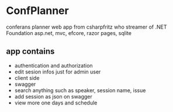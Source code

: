 # ConfPlanner

conferans planner web app from csharpfritz who streamer of .NET Foundation
asp.net, mvc, efcore, razor pages, sqlite


## app contains

- authentication and authorization
- edit sesion infos just for admin user
- client side
- swagger
- search anything such as speaker, session name, issue 
- add session as json on swagger 
- view more one days and schedule
